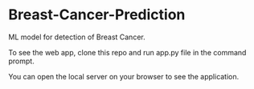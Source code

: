 # Breast-Cancer-Prediction
ML model for detection of Breast Cancer.




To see the web app, clone this repo and run app.py file in the command prompt.


You can open the local server on your browser to see the application.
